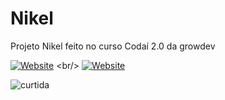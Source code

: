# Nikel
Projeto Nikel feito no curso Codaí 2.0 da growdev

[![Website](https://img.shields.io/badge/Website-39E09B?style=for-the-badge&logo=Website&logoColor=white)]([https://one-piece-projeto.netlify.app](https://faby-nikel.netlify.app/)) 
<br/>
[![Website](https://img.shields.io/badge/Acesse%20o%20meu-Website-39E09B?style=for-the-badge&logo=Website&logoColor=white)]([https://one-piece-projeto.netlify.app](https://faby-nikel.netlify.app/))

![curtida](https://img.shields.io/badge/Deixa%20o-%E2%9D%A4-red.svg?style=flat)


